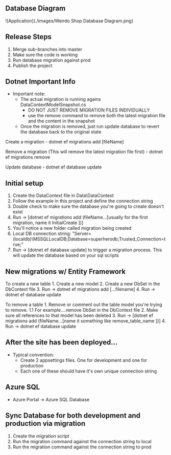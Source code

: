 ﻿Database Diagram
---------
![Application](./images/Weirdo Shop Database Diagram.png)

Release Steps
-----------
1. Merge sub-branches into master
2. Make sure the code is working
3. Run database migration against prod
4. Publish the project

Dotnet Important Info
-------------
- Important note:
	- The actual migration is running agains DataContextModelSnapshot.cs 
		- DO NOT JUST REMOVE MIGRATION FILES INDIVIDUALLY
		- use the remove command to remove both the latest migration file and the content in the snapshot
	- Once the migration is removed, just run update database to revert the database back to the original state

Create a migration
	- dotnet ef migrations add [fileName]

Remove a migration (This will remove the latest migration file first)
	- dotnet ef migrations remove

Update database
	- dotnet ef database update

Initial setup
---------------------
1. Create the DataContext file in Data\DataContext
2. Follow the example in this project and define the connection string
3. Double check to make sure the database you're going to create doesn't exist
4. Run -> [dotnet ef migrations add (fileName...[usually for the first migration, name it InitialCreate ])]
5. You'll notice a new folder called migration being created
6. Local DB connection string: "Server=(localdb)\\MSSQLLocalDB;Database=superherodb;Trusted_Connection=true;"
7. Run -> [dotnet ef database update] to trigger a migration process. This will update the database based on your sql scripts

New migrations w/ Entity Framework
------------------
To create a new table
	1. Create a new model
	2. Create a new DbSet<newModel> in the DbContext file
	3. Run -> dotnet ef migrations add [...filename]
	4. Run -> dotnet ef database update

To remove a table
	1. Remove or comment out the table model you're trying to remove. 
		1.1 For example....remove DbSet<newModel> in the DbContext file
	2. Make sure all references to that model has been deleted
	3. Run -> [dotnet ef migrations add (fileName...[name it something like remove_table_name ])]
	4. Run -> dotnet ef database update


After the site has been deployed...
----------
- Typical convention: 
	- Create 2 appsettings files. One for development and one for production
	- Each one of these should have it's own unique connection string

Azure SQL
----------
- Azure Portal -> Azure SQL Database


Sync Database for both development and production via migration
------------
1. Create the migration script
2. Run the migration command against the connection string to local
3. Run the migration command against the connection string to prod